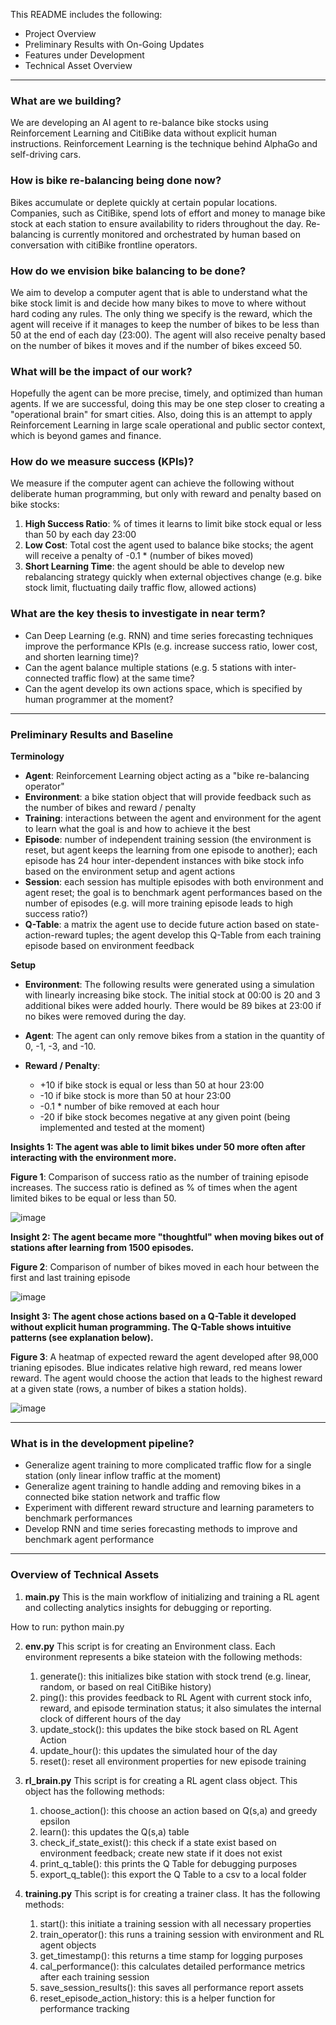 This README includes the following:
- Project Overview
- Preliminary Results with On-Going Updates
- Features under Development
- Technical Asset Overview

---

### What are we building?

We are developing an AI agent to re-balance bike stocks using Reinforcement Learning and CitiBike data without explicit human instructions. Reinforcement Learning is the technique behind AlphaGo and self-driving cars.

### How is bike re-balancing being done now?
Bikes accumulate or deplete quickly at certain popular locations. Companies, such as CitiBike, spend lots of effort and money to manage bike stock at each station to ensure availability to riders throughout the day. Re-balancing is currently monitored and orchestrated by human based on conversation with citiBike frontline operators.

### How do we envision bike balancing to be done?
We aim to develop a computer agent that is able to understand what the bike stock limit is and decide how many bikes to move to where without hard coding any rules. The only thing we specify is the reward, which the agent will receive if it manages to keep the number of bikes to be less than 50 at the end of each day (23:00). The agent will also receive penalty based on the number of bikes it moves and if the number of bikes exceed 50.

### What will be the impact of our work?
Hopefully the agent can be more precise, timely, and optimized than human agents. If we are successful, doing this may be one step closer to creating a "operational brain" for smart cities. Also, doing this is an attempt to apply Reinforcement Learning in large scale operational and public sector context, which is beyond games and finance.

### How do we measure success (KPIs)?
We measure if the computer agent can achieve the following without deliberate human programming, but only with reward and penalty based on bike stocks:  
1) **High Success Ratio**: % of times it learns to limit bike stock equal or less than 50 by each day 23:00
2) **Low Cost**: Total cost the agent used to balance bike stocks; the agent will receive a penalty of -0.1 * (number of bikes moved)
3) **Short Learning Time**: the agent should be able to develop new rebalancing strategy quickly when external objectives change (e.g. bike stock limit, fluctuating  daily traffic flow, allowed actions)

### What are the key thesis to investigate in near term?
- Can Deep Learning (e.g. RNN) and time series forecasting techniques improve the performance KPIs (e.g. increase success ratio, lower cost, and shorten learning time)?
- Can the agent balance multiple stations (e.g. 5 stations with inter-connected traffic flow) at the same time?
- Can the agent develop its own actions space, which is specified by human programmer at the moment?

---
### Preliminary Results and Baseline

**Terminology**
- **Agent**: Reinforcement Learning object acting as a "bike re-balancing operator"
- **Environment**: a bike station object that will provide feedback such as the number of bikes and reward / penalty
- **Training**: interactions between the agent and environment for the agent to learn what the goal is and how to achieve it the best
- **Episode**: number of independent training session (the environment is reset, but agent keeps the learning from one episode to another); each episode has 24 hour inter-dependent instances with bike stock info based on the environment setup and agent actions
- **Session**: each session has multiple episodes with both environment and agent reset; the goal is to benchmark agent performances based on the number of episodes (e.g. will more training episode leads to high success ratio?)
- **Q-Table**: a matrix the agent use to decide future action based on state-action-reward tuples; the agent develop this Q-Table from each training episode based on environment feedback

**Setup**

- **Environment**: The following results were generated using a simulation with linearly increasing bike stock. The initial stock at 00:00 is 20 and 3 additional bikes were added hourly. There would be 89 bikes at 23:00 if no bikes were removed during the day.

- **Agent**: The agent can only remove bikes from a station in the quantity of 0, -1, -3, and -10. 

- **Reward / Penalty**: 
    - +10 if bike stock is equal or less than 50 at hour 23:00
    - -10 if bike stock is more than 50 at hour 23:00
    - -0.1 * number of bike removed at each hour
    - -20 if bike stock becomes negative at any given point (being implemented and tested at the moment)

**Insights 1: The agent was able to limit bikes under 50 more often after interacting with the environment more.**

**Figure 1**: Comparison of success ratio as the number of training episode increases. The success ratio is defined as % of times when the agent limited bikes to be equal or less than 50.

![image](/result_snapshot/session_success_rate_2018-03-05101044410867.png)

**Insight 2: The agent became more "thoughtful" when moving bikes out of stations after learning from 1500 episodes.**

**Figure 2**: Comparison of number of bikes moved in each hour between the first and last training episode

![image](/result_snapshot/action_history_220180305223236794486.png)

**Insight 3: The agent chose actions based on a Q-Table it developed without explicit human programming. The Q-Table shows intuitive patterns (see explanation below).**

**Figure 3**: A heatmap of expected reward the agent developed after 98,000 trianing episodes. Blue indicates relative high reward, red means lower reward. The agent would choose the action that leads to the highest reward at a given state (rows, a number of bikes a station holds).

![image](/result_snapshot/q_table_explaination_20180306.png)

---

### What is in the development pipeline?
- Generalize agent training to more complicated traffic flow for a single station (only linear inflow traffic at the moment)
- Generalize agent training to handle adding and removing bikes in a connected bike station network and traffic flow
- Experiment with different reward structure and learning parameters to benchmark performances
- Develop RNN and time series forecasting methods to improve and benchmark agent performance

---

### Overview of Technical Assets

1) **main.py**
This is the main workflow of initializing and training a RL agent and collecting analytics insights for debugging or reporting.

How to run: python main.py

2) **env.py**
This script is for creating an Environment class. Each environment represents
a bike stateion with the following methods:
    1) generate(): this initializes bike station with stock trend (e.g. linear, random, or based on real CitiBike history)
    2) ping(): this provides feedback to RL Agent with current stock info, reward, and episode termination status; it also simulates the internal clock of different hours of the day
    3) update_stock(): this updates the bike stock based on RL Agent Action
    4) update_hour(): this updates the simulated hour of the day
    5) reset(): reset all environment properties for new episode training

3) **rl_brain.py**
This script is for creating a RL agent class object. This object has the following methods:
    
    1) choose_action(): this choose an action based on Q(s,a) and greedy epsilon
    2) learn(): this updates the Q(s,a) table
    3) check_if_state_exist(): this check if a state exist based on environment feedback; create new state if it does not exist
    4) print_q_table(): this prints the Q Table for debugging purposes
    5) export_q_table(): this export the Q Table to a csv to a local folder
    
4) **training.py**
This script is for creating a trainer class. It has the following methods:
    1) start(): this initiate a training session with all necessary properties
    2) train_operator(): this runs a training session with environment and RL agent objects
    3) get_timestamp(): this returns a time stamp for logging purposes
    4) cal_performance(): this calculates detailed performance metrics after each training session
    5) save_session_results(): this saves all performance report assets
    6) reset_episode_action_history: this is a helper function for performance tracking

